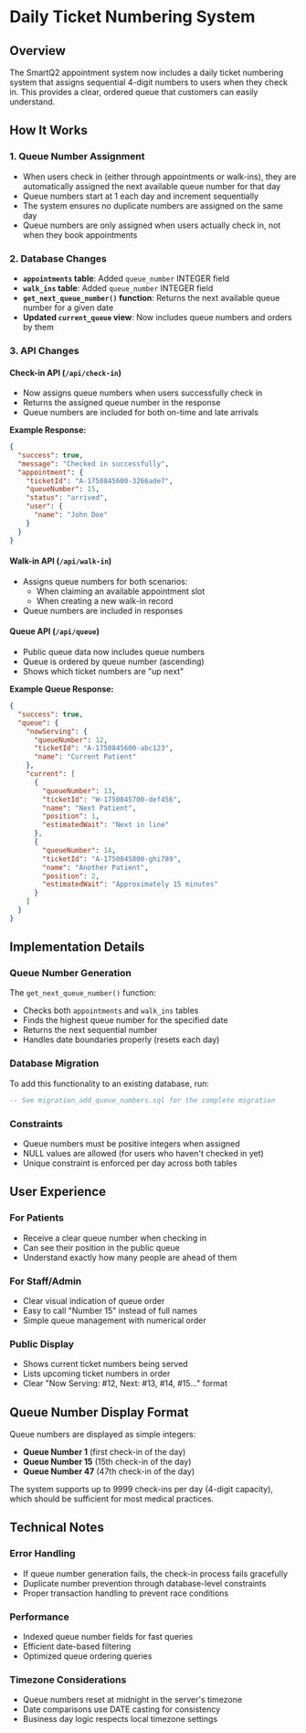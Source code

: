 # Daily Ticket Numbering System

## Overview

The SmartQ2 appointment system now includes a daily ticket numbering system that assigns sequential 4-digit numbers to users when they check in. This provides a clear, ordered queue that customers can easily understand.

## How It Works

### 1. Queue Number Assignment
- When users check in (either through appointments or walk-ins), they are automatically assigned the next available queue number for that day
- Queue numbers start at 1 each day and increment sequentially
- The system ensures no duplicate numbers are assigned on the same day
- Queue numbers are only assigned when users actually check in, not when they book appointments

### 2. Database Changes
- **`appointments` table**: Added `queue_number` INTEGER field
- **`walk_ins` table**: Added `queue_number` INTEGER field  
- **`get_next_queue_number()` function**: Returns the next available queue number for a given date
- **Updated `current_queue` view**: Now includes queue numbers and orders by them

### 3. API Changes

#### Check-in API (`/api/check-in`)
- Now assigns queue numbers when users successfully check in
- Returns the assigned queue number in the response
- Queue numbers are included for both on-time and late arrivals

**Example Response:**
```json
{
  "success": true,
  "message": "Checked in successfully",
  "appointment": {
    "ticketId": "A-1750845600-3266ade7",
    "queueNumber": 15,
    "status": "arrived",
    "user": {
      "name": "John Doe"
    }
  }
}
```

#### Walk-in API (`/api/walk-in`)
- Assigns queue numbers for both scenarios:
  - When claiming an available appointment slot
  - When creating a new walk-in record
- Queue numbers are included in responses

#### Queue API (`/api/queue`)
- Public queue data now includes queue numbers
- Queue is ordered by queue number (ascending)
- Shows which ticket numbers are "up next"

**Example Queue Response:**
```json
{
  "success": true,
  "queue": {
    "nowServing": {
      "queueNumber": 12,
      "ticketId": "A-1750845600-abc123",
      "name": "Current Patient"
    },
    "current": [
      {
        "queueNumber": 13,
        "ticketId": "W-1750845700-def456", 
        "name": "Next Patient",
        "position": 1,
        "estimatedWait": "Next in line"
      },
      {
        "queueNumber": 14,
        "ticketId": "A-1750845800-ghi789",
        "name": "Another Patient", 
        "position": 2,
        "estimatedWait": "Approximately 15 minutes"
      }
    ]
  }
}
```

## Implementation Details

### Queue Number Generation
The `get_next_queue_number()` function:
- Checks both `appointments` and `walk_ins` tables
- Finds the highest queue number for the specified date
- Returns the next sequential number
- Handles date boundaries properly (resets each day)

### Database Migration
To add this functionality to an existing database, run:
```sql
-- See migration_add_queue_numbers.sql for the complete migration
```

### Constraints
- Queue numbers must be positive integers when assigned
- NULL values are allowed (for users who haven't checked in yet)
- Unique constraint is enforced per day across both tables

## User Experience

### For Patients
- Receive a clear queue number when checking in
- Can see their position in the public queue
- Understand exactly how many people are ahead of them

### For Staff/Admin
- Clear visual indication of queue order
- Easy to call "Number 15" instead of full names
- Simple queue management with numerical order

### Public Display
- Shows current ticket numbers being served
- Lists upcoming ticket numbers in order
- Clear "Now Serving: #12, Next: #13, #14, #15..." format

## Queue Number Display Format

Queue numbers are displayed as simple integers:
- **Queue Number 1** (first check-in of the day)
- **Queue Number 15** (15th check-in of the day)
- **Queue Number 47** (47th check-in of the day)

The system supports up to 9999 check-ins per day (4-digit capacity), which should be sufficient for most medical practices.

## Technical Notes

### Error Handling
- If queue number generation fails, the check-in process fails gracefully
- Duplicate number prevention through database-level constraints
- Proper transaction handling to prevent race conditions

### Performance
- Indexed queue number fields for fast queries
- Efficient date-based filtering
- Optimized queue ordering queries

### Timezone Considerations
- Queue numbers reset at midnight in the server's timezone
- Date comparisons use DATE casting for consistency
- Business day logic respects local timezone settings 